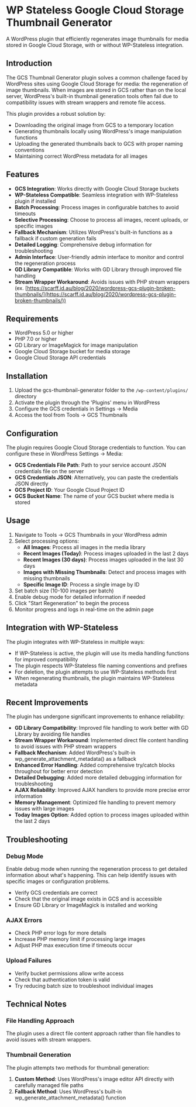 # WP Stateless Google Cloud Storage Thumbnail Generator

A WordPress plugin that efficiently regenerates image thumbnails for media stored in Google Cloud Storage, with or without WP-Stateless integration.

## Introduction

The GCS Thumbnail Generator plugin solves a common challenge faced by WordPress sites using Google Cloud Storage for media: the regeneration of image thumbnails. When images are stored in GCS rather than on the local server, WordPress's built-in thumbnail generation tools often fail due to compatibility issues with stream wrappers and remote file access.

This plugin provides a robust solution by:

- Downloading the original image from GCS to a temporary location
- Generating thumbnails locally using WordPress's image manipulation functions
- Uploading the generated thumbnails back to GCS with proper naming conventions
- Maintaining correct WordPress metadata for all images

## Features

- **GCS Integration**: Works directly with Google Cloud Storage buckets
- **WP-Stateless Compatible**: Seamless integration with WP-Stateless plugin if installed
- **Batch Processing**: Process images in configurable batches to avoid timeouts
- **Selective Processing**: Choose to process all images, recent uploads, or specific images
- **Fallback Mechanism**: Utilizes WordPress's built-in functions as a fallback if custom generation fails
- **Detailed Logging**: Comprehensive debug information for troubleshooting
- **Admin Interface**: User-friendly admin interface to monitor and control the regeneration process
- **GD Library Compatible**: Works with GD Library through improved file handling
- **Stream Wrapper Workaround**: Avoids issues with PHP stream wrappers (ex. [https://scarff.id.au/blog/2020/wordpress-gcs-plugin-broken-thumbnails/](https://scarff.id.au/blog/2020/wordpress-gcs-plugin-broken-thumbnails/))

## Requirements

- WordPress 5.0 or higher
- PHP 7.0 or higher
- GD Library or ImageMagick for image manipulation
- Google Cloud Storage bucket for media storage
- Google Cloud Storage API credentials

## Installation

1. Upload the gcs-thumbnail-generator folder to the `/wp-content/plugins/` directory
2. Activate the plugin through the 'Plugins' menu in WordPress
3. Configure the GCS credentials in Settings → Media
4. Access the tool from Tools → GCS Thumbnails

## Configuration

The plugin requires Google Cloud Storage credentials to function. You can configure these in WordPress Settings → Media:

- **GCS Credentials File Path**: Path to your service account JSON credentials file on the server
- **GCS Credentials JSON**: Alternatively, you can paste the credentials JSON directly
- **GCS Project ID**: Your Google Cloud Project ID
- **GCS Bucket Name**: The name of your GCS bucket where media is stored

## Usage

1. Navigate to Tools → GCS Thumbnails in your WordPress admin
2. Select processing options:
   - **All Images**: Process all images in the media library
   - **Recent Images (Today)**: Process images uploaded in the last 2 days
   - **Recent Images (30 days)**: Process images uploaded in the last 30 days
   - **Images with Missing Thumbnails**: Detect and process images with missing thumbnails
   - **Specific Image ID**: Process a single image by ID
3. Set batch size (10-100 images per batch)
4. Enable debug mode for detailed information if needed
5. Click "Start Regeneration" to begin the process
6. Monitor progress and logs in real-time on the admin page

## Integration with WP-Stateless

The plugin integrates with WP-Stateless in multiple ways:

- If WP-Stateless is active, the plugin will use its media handling functions for improved compatibility
- The plugin respects WP-Stateless file naming conventions and prefixes
- For deletion, the plugin attempts to use WP-Stateless methods first
- When regenerating thumbnails, the plugin maintains WP-Stateless metadata

## Recent Improvements

The plugin has undergone significant improvements to enhance reliability:

- **GD Library Compatibility**: Improved file handling to work better with GD Library by avoiding file handles
- **Stream Wrapper Workaround**: Implemented direct file content handling to avoid issues with PHP stream wrappers
- **Fallback Mechanism**: Added WordPress's built-in wp_generate_attachment_metadata() as a fallback
- **Enhanced Error Handling**: Added comprehensive try/catch blocks throughout for better error detection
- **Detailed Debugging**: Added more detailed debugging information for troubleshooting
- **AJAX Reliability**: Improved AJAX handlers to provide more precise error information
- **Memory Management**: Optimized file handling to prevent memory issues with large images
- **Today Images Option**: Added option to process images uploaded within the last 2 days

## Troubleshooting

### Debug Mode
Enable debug mode when running the regeneration process to get detailed information about what's happening. This can help identify issues with specific images or configuration problems.

- Verify GCS credentials are correct
- Check that the original image exists in GCS and is accessible
- Ensure GD Library or ImageMagick is installed and working

### AJAX Errors
- Check PHP error logs for more details
- Increase PHP memory limit if processing large images
- Adjust PHP max execution time if timeouts occur

### Upload Failures
- Verify bucket permissions allow write access
- Check that authentication token is valid
- Try reducing batch size to troubleshoot individual images

## Technical Notes

### File Handling Approach
The plugin uses a direct file content approach rather than file handles to avoid issues with stream wrappers.

### Thumbnail Generation
The plugin attempts two methods for thumbnail generation:

1. **Custom Method**: Uses WordPress's image editor API directly with carefully managed file paths
2. **Fallback Method**: Uses WordPress's built-in wp_generate_attachment_metadata() function
